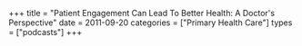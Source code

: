 +++
title = "Patient Engagement Can Lead To Better Health: A Doctor's Perspective"
date = 2011-09-20
categories = ["Primary Health Care"]
types = ["podcasts"]
+++
